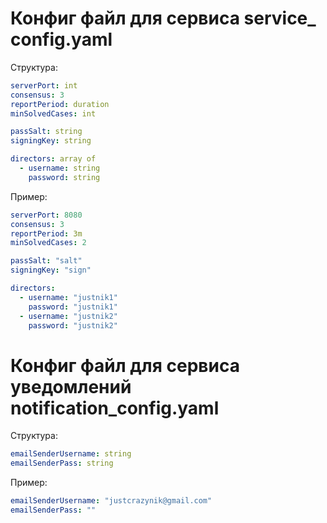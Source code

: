 # Конфиг файл для сервиса service_ config.yaml
Структура:
``` yaml
serverPort: int
consensus: 3
reportPeriod: duration
minSolvedCases: int

passSalt: string
signingKey: string

directors: array of
  - username: string
    password: string
```

Пример:
``` yaml
serverPort: 8080
consensus: 3
reportPeriod: 3m
minSolvedCases: 2

passSalt: "salt"
signingKey: "sign"

directors:
  - username: "justnik1"
    password: "justnik1"
  - username: "justnik2"
    password: "justnik2"
```
# Конфиг файл для сервиса уведомлений notification_config.yaml
Структура:
``` yaml
emailSenderUsername: string
emailSenderPass: string
```

Пример:
``` yaml
emailSenderUsername: "justcrazynik@gmail.com"
emailSenderPass: ""
```
